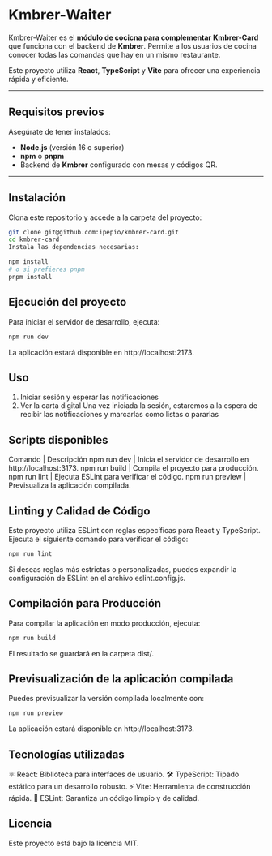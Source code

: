 # **Kmbrer-Waiter**

Kmbrer-Waiter es el **módulo de cocicna para complementar Kmbrer-Card** que funciona con el backend de **Kmbrer**. Permite a los usuarios de cocina conocer todas las comandas que hay en un mismo restaurante.

Este proyecto utiliza **React**, **TypeScript** y **Vite** para ofrecer una experiencia rápida y eficiente.

---

## **Requisitos previos**

Asegúrate de tener instalados:

- **Node.js** (versión 16 o superior)
- **npm** o **pnpm**
- Backend de **Kmbrer** configurado con mesas y códigos QR.

---

## **Instalación**

Clona este repositorio y accede a la carpeta del proyecto:

```bash
git clone git@github.com:ipepio/kmbrer-card.git
cd kmbrer-card
Instala las dependencias necesarias:
```
```bash
npm install
# o si prefieres pnpm
pnpm install
```
## Ejecución del proyecto
Para iniciar el servidor de desarrollo, ejecuta:

```bash
npm run dev
```

La aplicación estará disponible en http://localhost:2173.

## Uso
1. Iniciar sesión y esperar las notificaciones
2. Ver la carta digital
Una vez iniciada la sesión, estaremos a la espera de recibir las notificaciones y marcarlas como listas o pararlas

## Scripts disponibles
Comando | Descripción
npm run dev | Inicia el servidor de desarrollo en http://localhost:3173.
npm run build | Compila el proyecto para producción.
npm run lint | Ejecuta ESLint para verificar el código.
npm run preview | Previsualiza la aplicación compilada.

## Linting y Calidad de Código
Este proyecto utiliza ESLint con reglas específicas para React y TypeScript. Ejecuta el siguiente comando para verificar el código:

```bash
npm run lint
```
Si deseas reglas más estrictas o personalizadas, puedes expandir la configuración de ESLint en el archivo eslint.config.js.

## Compilación para Producción
Para compilar la aplicación en modo producción, ejecuta:

```bash
npm run build
```
El resultado se guardará en la carpeta dist/.

## Previsualización de la aplicación compilada
Puedes previsualizar la versión compilada localmente con:

```bash
npm run preview
```
La aplicación estará disponible en http://localhost:3173.

## Tecnologías utilizadas
⚛️ React: Biblioteca para interfaces de usuario.
🛠 TypeScript: Tipado estático para un desarrollo robusto.
⚡️ Vite: Herramienta de construcción rápida.
🧹 ESLint: Garantiza un código limpio y de calidad.

## Licencia
Este proyecto está bajo la licencia MIT.

